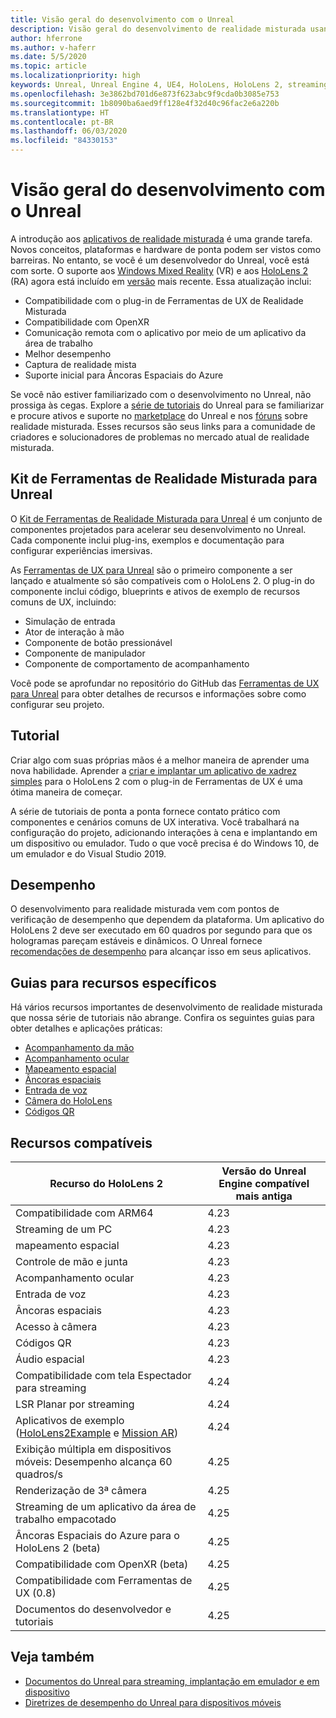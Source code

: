 ```yaml
---
title: Visão geral do desenvolvimento com o Unreal
description: Visão geral do desenvolvimento de realidade misturada usando o Unreal Engine 4
author: hferrone
ms.author: v-haferr
ms.date: 5/5/2020
ms.topic: article
ms.localizationpriority: high
keywords: Unreal, Unreal Engine 4, UE4, HoloLens, HoloLens 2, streaming, remoting, mixed reality, development, getting started, features, new project, emulator, documentation, guides, features, holograms, game development
ms.openlocfilehash: 3e3862bd701d6e873f623abc9f9cda0b3085e753
ms.sourcegitcommit: 1b8090ba6aed9ff128e4f32d40c96fac2e6a220b
ms.translationtype: HT
ms.contentlocale: pt-BR
ms.lasthandoff: 06/03/2020
ms.locfileid: "84330153"
---
```

# <a name="unreal-development-overview"></a>Visão geral do desenvolvimento com o Unreal

A introdução aos <a href="https://docs.microsoft.com/en-us/windows/mixed-reality" target="_blank" title="Documentos do Mixed Reality"> aplicativos de realidade misturada</a> é uma grande tarefa. Novos conceitos, plataformas e hardware de ponta podem ser vistos como barreiras. No entanto, se você é um desenvolvedor do Unreal, você está com sorte. O suporte aos <a href="https://www.microsoft.com/en-us/windows/windows-mixed-reality" target="_blank" title="Documentos do Windows Mixed Reality">Windows Mixed Reality</a> (VR) e aos <a href="https://www.microsoft.com/en-us/hololens/hardware" target="_blank" title="Documentos do HoloLens 2">HoloLens 2</a> (RA) agora está incluído em <a href="https://docs.unrealengine.com/en-US/Support/Builds/ReleaseNotes/4_25/index.html" target="_blank" title="Notas sobre a versão do Unreal Engine 4.25">versão</a> mais recente. Essa atualização inclui:
* Compatibilidade com o plug-in de Ferramentas de UX de Realidade Misturada
* Compatibilidade com OpenXR
* Comunicação remota com o aplicativo por meio de um aplicativo da área de trabalho
* Melhor desempenho
* Captura de realidade mista
* Suporte inicial para Âncoras Espaciais do Azure

Se você não estiver familiarizado com o desenvolvimento no Unreal, não prossiga às cegas. Explore a <a href="https://docs.unrealengine.com//GettingStarted/index.html" target="_blank">série de tutoriais</a> do Unreal para se familiarizar e procure ativos e suporte no <a href="https://www.unrealengine.com/marketplace//store" target="_blank">marketplace</a> do Unreal e nos <a href="https://forums.unrealengine.com/development-discussion/vr-ar-development" target="_blank">fóruns</a> sobre realidade misturada. Esses recursos são seus links para a comunidade de criadores e solucionadores de problemas no mercado atual de realidade misturada.

## <a name="mixed-reality-toolkit-for-unreal"></a>Kit de Ferramentas de Realidade Misturada para Unreal

O [Kit de Ferramentas de Realidade Misturada para Unreal](https://github.com/microsoft/MixedRealityToolkit-Unreal) é um conjunto de componentes projetados para acelerar seu desenvolvimento no Unreal. Cada componente inclui plug-ins, exemplos e documentação para configurar experiências imersivas. 

As [Ferramentas de UX para Unreal](https://github.com/microsoft/MixedReality-UXTools-Unreal) são o primeiro componente a ser lançado e atualmente só são compatíveis com o HoloLens 2. O plug-in do componente inclui código, blueprints e ativos de exemplo de recursos comuns de UX, incluindo:
* Simulação de entrada
* Ator de interação à mão
* Componente de botão pressionável
* Componente de manipulador
* Componente de comportamento de acompanhamento

Você pode se aprofundar no repositório do GitHub das [Ferramentas de UX para Unreal](https://github.com/microsoft/MixedReality-UXTools-Unreal) para obter detalhes de recursos e informações sobre como configurar seu projeto.

## <a name="tutorial"></a>Tutorial

Criar algo com suas próprias mãos é a melhor maneira de aprender uma nova habilidade. Aprender a [criar e implantar um aplicativo de xadrez simples](unreal-uxt-ch1.md) para o HoloLens 2 com o plug-in de Ferramentas de UX é uma ótima maneira de começar. 

A série de tutoriais de ponta a ponta fornece contato prático com componentes e cenários comuns de UX interativa. Você trabalhará na configuração do projeto, adicionando interações à cena e implantando em um dispositivo ou emulador. Tudo o que você precisa é do Windows 10, de um emulador e do Visual Studio 2019.


## <a name="performance"></a>Desempenho

O desenvolvimento para realidade misturada vem com pontos de verificação de desempenho que dependem da plataforma. Um aplicativo do HoloLens 2 deve ser executado em 60 quadros por segundo para que os hologramas pareçam estáveis e dinâmicos. O Unreal fornece [recomendações de desempenho](performance-recommendations-for-unreal.md) para alcançar isso em seus aplicativos.

## <a name="guides-to-specific-features"></a>Guias para recursos específicos

Há vários recursos importantes de desenvolvimento de realidade misturada que nossa série de tutoriais não abrange. Confira os seguintes guias para obter detalhes e aplicações práticas: 
* [Acompanhamento da mão](unreal-hand-tracking.md)
* [Acompanhamento ocular](unreal-gaze-input.md)
* [Mapeamento espacial](unreal-spatial-mapping.md)
* [Âncoras espaciais](unreal-spatial-anchors.md)
* [Entrada de voz](unreal-voice-input.md)
* [Câmera do HoloLens](unreal-hololens-camera.md)
* [Códigos QR](unreal-qr-codes.md)


## <a name="supported-features"></a>Recursos compatíveis

| Recurso do HoloLens 2 | Versão do Unreal Engine compatível mais antiga |
| ----------- | ----------- |
| Compatibilidade com ARM64 | 4.23 |
| Streaming de um PC | 4.23 |
| mapeamento espacial | 4.23 |
| Controle de mão e junta | 4.23 |
| Acompanhamento ocular | 4.23 |
| Entrada de voz | 4.23 |
| Âncoras espaciais | 4.23 |
| Acesso à câmera | 4.23 |
| Códigos QR | 4.23 |
| Áudio espacial | 4.23 |
| Compatibilidade com tela Espectador para streaming | 4.24 |
| LSR Planar por streaming | 4.24 |
| Aplicativos de exemplo ([HoloLens2Example](https://github.com/microsoft/MixedReality-Unreal-Samples) e [Mission AR](https://docs.unrealengine.com/en-US/Resources/Showcases/MissionAR/index.html)) | 4.24 |
| Exibição múltipla em dispositivos móveis: Desempenho alcança 60 quadros/s | 4.25 |
| Renderização de 3ª câmera | 4.25 |
| Streaming de um aplicativo da área de trabalho empacotado | 4.25 |
| Âncoras Espaciais do Azure para o HoloLens 2 (beta) | 4.25 |
| Compatibilidade com OpenXR (beta) | 4.25 |
| Compatibilidade com Ferramentas de UX (0.8) | 4.25 |
| Documentos do desenvolvedor e tutoriais | 4.25 |

## <a name="see-also"></a>Veja também
* <a href="https://docs.unrealengine.com//Platforms/AR/HoloLens2/index.html" target="_blank">Documentos do Unreal para streaming, implantação em emulador e em dispositivo</a>
* <a href="https://docs.unrealengine.com//Platforms/Mobile/Performance/index.html" target="_blank">Diretrizes de desempenho do Unreal para dispositivos móveis</a>
